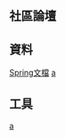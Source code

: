 ## 社區論壇

## 資料
[Spring文檔](https://spring.io/guides/gs/serving-web-content/)
[a](https://spring.io/guides)

## 工具 
[a](https://git-scm.com/download)



